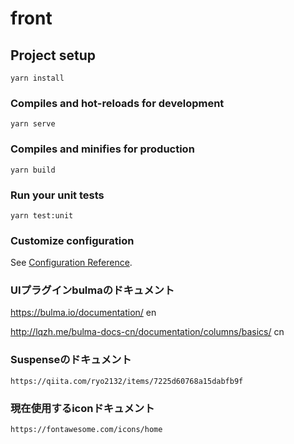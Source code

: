 # front

## Project setup
```
yarn install
```

### Compiles and hot-reloads for development
```
yarn serve
```

### Compiles and minifies for production
```
yarn build
```

### Run your unit tests
```
yarn test:unit
```

### Customize configuration
See [Configuration Reference](https://cli.vuejs.org/config/).


### UIプラグインbulmaのドキュメント

https://bulma.io/documentation/ en

http://lqzh.me/bulma-docs-cn/documentation/columns/basics/ cn

### Suspenseのドキュメント
```
https://qiita.com/ryo2132/items/7225d60768a15dabfb9f
```

### 現在使用するiconドキュメント

```
https://fontawesome.com/icons/home
```